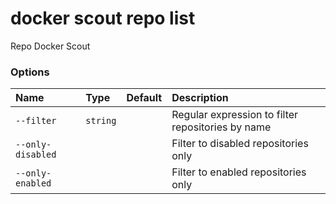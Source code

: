 # docker scout repo list

<!---MARKER_GEN_START-->
Repo Docker Scout

### Options

| Name              | Type     | Default | Description                                       |
|:------------------|:---------|:--------|:--------------------------------------------------|
| `--filter`        | `string` |         | Regular expression to filter repositories by name |
| `--only-disabled` |          |         | Filter to disabled repositories only              |
| `--only-enabled`  |          |         | Filter to enabled repositories only               |


<!---MARKER_GEN_END-->

